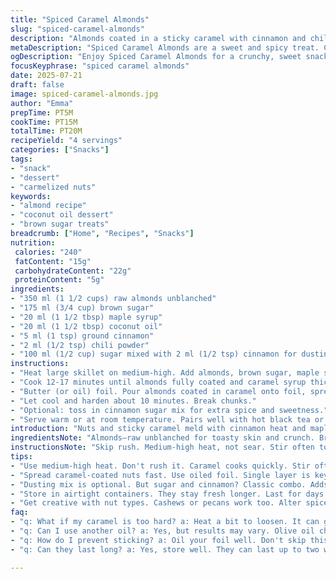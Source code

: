 ```yaml
---
title: "Spiced Caramel Almonds"
slug: "spiced-caramel-almonds"
description: "Almonds coated in a sticky caramel with cinnamon and chili powder for a kick. Butter swapped for coconut oil. Brown sugar and maple syrup replace white sugar. Crunchy, sweet, spicy. Slightly toasted nuts, caramel thickens fast. Chill briefly. Break apart. Dust with cinnamon sugar mix, optional heat, great with tea."
metaDescription: "Spiced Caramel Almonds are a sweet and spicy treat. Cozy flavors of cinnamon and chili blend with the charm of caramel."
ogDescription: "Enjoy Spiced Caramel Almonds for a crunchy, sweet snack. Warm, spiced caramel coats almonds perfectly."
focusKeyphrase: "spiced caramel almonds"
date: 2025-07-21
draft: false
image: spiced-caramel-almonds.jpg
author: "Emma"
prepTime: PT5M
cookTime: PT15M
totalTime: PT20M
recipeYield: "4 servings"
categories: ["Snacks"]
tags:
- "snack"
- "dessert"
- "carmelized nuts"
keywords:
- "almond recipe"
- "coconut oil dessert"
- "brown sugar treats"
breadcrumb: ["Home", "Recipes", "Snacks"]
nutrition: 
 calories: "240"
 fatContent: "15g"
 carbohydrateContent: "22g"
 proteinContent: "5g"
ingredients:
- "350 ml (1 1/2 cups) raw almonds unblanched"
- "175 ml (3/4 cup) brown sugar"
- "20 ml (1 1/2 tbsp) maple syrup"
- "20 ml (1 1/2 tbsp) coconut oil"
- "5 ml (1 tsp) ground cinnamon"
- "2 ml (1/2 tsp) chili powder"
- "100 ml (1/2 cup) sugar mixed with 2 ml (1/2 tsp) cinnamon for dusting (optional)"
instructions:
- "Heat large skillet on medium-high. Add almonds, brown sugar, maple syrup, coconut oil. Stir wooden spoon. Mix chili and 3 ml cinnamon in."
- "Cook 12-17 minutes until almonds fully coated and caramel syrup thickens. Watch closely, stir often to avoid burning."
- "Butter (or oil) foil. Pour almonds coated in caramel onto foil, spread single layer."
- "Let cool and harden about 10 minutes. Break chunks."
- "Optional: toss in cinnamon sugar mix for extra spice and sweetness."
- "Serve warm or at room temperature. Pairs well with hot black tea or herbal infusions."
introduction: "Nuts and sticky caramel meld with cinnamon heat and maple sweetness. Butter gone, coconut oil steps in. Brown sugar shadows white sugar, deeper flavor. Heat medium-high, caramel sings fast. Almonds roast, glisten sticky. Chill a bit, crack shards. Spice tang lingers from cinnamon, chili powder for subtle fire. Mix sweet and heat. Simple swap, big change."
ingredientsNote: "Almonds—raw unblanched for toasty skin and crunch. Brown sugar makes caramel darker, more complex than white. Maple syrup adds woody sweetness. Coconut oil replaces butter, less dairy, slight tropical note. Cinnamon carries warmth; chili powder adds subtle heat, optional but recommended. Dusting mix: sugar and cinnamon, classic combo for final coating, optional but brings extra crunch and aroma. Quantities feathered down 30% from original. Measure carefully; caramel precise."
instructionsNote: "Skip rush. Medium-high heat, not sear. Stir often to prevent burning caramel sugars. Coconut oil melts swiftly, blends. Almonds toast inside caramel glaze. Spread quickly on oiled foil to prevent sticking, single layer helps cool evenly. Chill 10 golden minutes, caramel sets firm but not brittle. Break into uneven chunks for rustic appeal. Final dusting optional, adds texture contrast. Cooler than last version but richer flavor from swaps. Great for tea snacks or quick energy bites."
tips:
- "Use medium-high heat. Don't rush it. Caramel cooks quickly. Stir often. Burnt sugar isn't fun. Watch carefully. Almonds need attention. They toast and caramelize as you mix. Coconut oil blends fast, unlike butter. Come back to it and stir. You want a smooth, thick coat."
- "Spread caramel-coated nuts fast. Use oiled foil. Single layer is key here. Helps cool evenly. How long? About ten minutes. The texture changes. You want crunchy, not hard as brick. Break into pieces as soon as you can. But let them cool slightly first."
- "Dusting mix is optional. But sugar and cinnamon? Classic combo. Adds texture. Roll those chunks in it. Or sprinkle over top. That's an extra spice boost. Not necessary but enhances flavors. Sweetness and warm cinnamon aroma. Adds a nice crunch too."
- "Store in airtight containers. They stay fresh longer. Last for days. But keep them cool. Heat makes sticky caramel soft. Best enjoyed at room temp. Not overly cold. They lose flavor when cold. Perfect with tea, breakfast, or quick snacks."
- "Get creative with nut types. Cashews or pecans work too. Alter spices if you dare. Want more heat? Add cayenne. Prefer mild? Skip chili altogether. Balance sweetness and spice. Custom flavor fits your taste. Easy changes keep it interesting."
faq:
- "q: What if my caramel is too hard? a: Heat a bit to loosen. It can get stiff fast. Don't panic. Try adding a tiny amount of water to rehydrate. Stir well. It might take time, but it'll soften."
- "q: Can I use another oil? a: Yes, but results may vary. Olive oil changes flavor, not the best choice. Stick to mild oils for neutral taste. Grapeseed oil, sunflower oil are options."
- "q: How do I prevent sticking? a: Oil your foil well. Don't skip this. Also, use parchment paper as an alternative. It works too. But foil's nice for easy cleanup. Pop them off when cooled."
- "q: Can they last long? a: Yes, store well. They can last up to two weeks. But keep an eye on humidity. Store in a cool, dry place. Fridge? Not ideal; makes them chewy."

---
```

